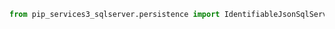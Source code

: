 
```python
from pip_services3_sqlserver.persistence import IdentifiableJsonSqlServerPersistence
```

